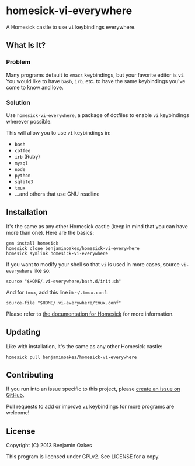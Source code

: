 # homesick-vi-everywhere

A Homesick castle to use `vi` keybindings everywhere.

## What Is It?

### Problem

Many programs default to `emacs` keybindings, but your favorite editor is `vi`.  You would like to have `bash`, `irb`, etc. to have the same keybindings you've come to know and love.

### Solution

Use `homesick-vi-everywhere`, a package of dotfiles to enable `vi` keybindings wherever possible.

This will allow you to use `vi` keybindings in:

* `bash`
* `coffee`
* `irb` (Ruby)
* `mysql`
* `node`
* `python`
* `sqlite3`
* `tmux`
* ...and others that use GNU readline

## Installation

It's the same as any other Homesick castle (keep in mind that you can have more than one).  Here are the basics:

    gem install homesick
    homesick clone benjaminoakes/homesick-vi-everywhere
	homesick symlink homesick-vi-everywhere

If you want to modify your shell so that `vi` is used in more cases, source `vi-everywhere` like so:

    source "$HOME/.vi-everywhere/bash.d/init.sh"

And for `tmux`, add this line in `~/.tmux.conf`:

    source-file "$HOME/.vi-everywhere/tmux.conf"

Please refer to [the documentation for Homesick](https://github.com/technicalpickles/homesick) for more information.

## Updating

Like with installation, it's the same as any other Homesick castle:

    homesick pull benjaminoakes/homesick-vi-everywhere

## Contributing

If you run into an issue specific to this project, please [create an issue on GitHub](https://github.com/benjaminoakes/homesick-vi-everywhere/issues).

Pull requests to add or improve `vi` keybindings for more programs are welcome!

## License

Copyright (C) 2013 Benjamin Oakes

This program is licensed under GPLv2.  See LICENSE for a copy.

